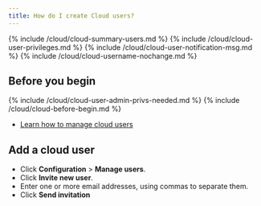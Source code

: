 ```yaml
---
title: How do I create Cloud users?
---
```


{% include /cloud/cloud-summary-users.md %}
{% include /cloud/cloud-user-privileges.md %}
{% include /cloud/cloud-user-notification-msg.md %}
{% include /cloud/cloud-username-nochange.md %}

## Before you begin

{% include /cloud/cloud-user-admin-privs-needed.md %}
{% include /cloud/cloud-before-begin.md %}
* [Learn how to manage cloud users](/cloud/configuration/cloud-users-manage)


## Add a cloud user

* Click **Configuration** > **Manage users**.
* Click **Invite new user**.
* Enter one or more email addresses, using commas to separate them.
* Click **Send invitation**
